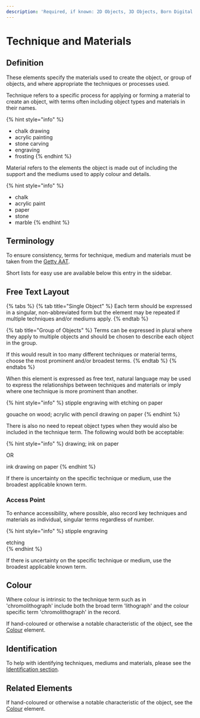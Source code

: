 ```yaml
---
description: 'Required, if known: 2D Objects, 3D Objects, Born Digital'
---
```


# Technique and Materials

## Definition

These elements specify the materials used to create the object, or group of objects, and where appropriate the techniques or processes used.

Technique refers to a specific process for applying or forming a material to create an object, with terms often including object types and materials in their names.

{% hint style="info" %}
* chalk drawing 
* acrylic painting
* stone carving
* engraving
* frosting
{% endhint %}

Material refers to the elements the object is made out of including the support and the mediums used to apply colour and details.

{% hint style="info" %}
* chalk
* acrylic paint
* paper
* stone
* marble 
{% endhint %}

## Terminology

To ensure consistency, terms for technique, medium and materials must be taken from the [Getty AAT](https://www.getty.edu/research/tools/vocabularies/aat/). 

Short lists for easy use are available below this entry in the sidebar.  

## Free Text Layout

{% tabs %}
{% tab title="Single Object" %}
Each term should be expressed in a singular, non-abbreviated form but the element may be repeated if multiple techniques and/or mediums apply.
{% endtab %}

{% tab title="Group of Objects" %}
Terms can be expressed in plural where they apply to multiple objects and should be chosen to describe each object in the group. 

If this would result in too many different techniques or material terms, choose the most prominent and/or broadest terms. 
{% endtab %}
{% endtabs %}

When this element is expressed as free text, natural language may be used to express the relationships between techniques and materials or imply where one technique is more prominent than another.  

{% hint style="info" %}
stipple engraving with etching on paper

gouache on wood; acrylic with pencil drawing on paper
{% endhint %}

There is also no need to repeat object types when they would also be included in the technique term. The following would both be acceptable:

{% hint style="info" %}
drawing; ink on paper 

OR

ink drawing on paper 
{% endhint %}

If there is uncertainty on the specific technique or medium, use the broadest applicable known term.

### Access Point

To enhance accessibility, where possible, also record key techniques and materials as individual, singular terms regardless of number. 

{% hint style="info" %}
stipple engraving

etching  
{% endhint %}

If there is uncertainty on the specific technique or medium, use the broadest applicable known term.

## Colour

Where colour is intrinsic to the technique term such as in 'chromolithograph' include both the broad term 'lithograph' and the colour specific term 'chromolithograph' in the record. 

If hand-coloured or otherwise a notable characteristic of the object, see the [Colour](../colour.md) element. 

## Identification

To help with identifying techniques, mediums and materials, please see the [Identification section](../../../pre-cataloguing/about/specifics.md). 

## Related Elements

If hand-coloured or otherwise a notable characteristic of the object, see the [Colour](../colour.md) element. 



## 



